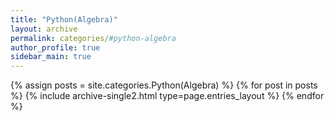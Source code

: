 ```yaml
---
title: "Python(Algebra)"
layout: archive
permalink: categories/#python-algebra
author_profile: true
sidebar_main: true
---
```


{% assign posts = site.categories.Python(Algebra) %}
{% for post in posts %} {% include archive-single2.html type=page.entries_layout %} {% endfor %}
